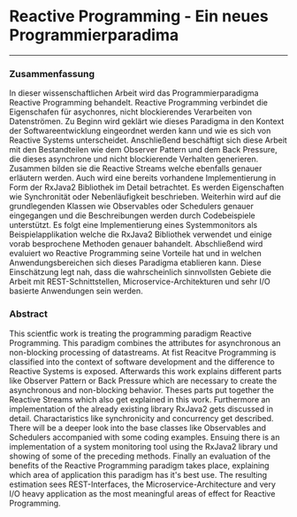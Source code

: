 # Reactive Programming - Ein neues Programmierparadima
---
### Zusammenfassung
In dieser wissenschaftlichen Arbeit wird das Programmierparadigma Reactive Programming behandelt. Reactive Programming verbindet die Eigenschafen für asychonres, nicht blockierendes Verarbeiten von Datenströmen. Zu Beginn wird geklärt wie dieses Paradigma in den Kontext der Softwareentwicklung eingeordnet werden kann und wie es sich von Reactive Systems unterscheidet. Anschließend beschäftigt sich diese Arbeit mit den Bestandteilen wie dem Observer Pattern und dem Back Pressure, die dieses asynchrone und nicht blockierende Verhalten generieren. Zusammen bilden sie die Reactive Streams welche ebenfalls genauer erläutern werden. Auch wird eine bereits vorhandene Implementierung in Form der RxJava2 Bibliothek im Detail betrachtet. Es werden Eigenschaften wie Synchronität oder Nebenläufigkeit beschrieben. Weiterhin wird auf die grundlegenden Klassen wie Observables oder Schedulers genauer eingegangen und die Beschreibungen werden durch Codebeispiele unterstützt. Es folgt eine Implementierung eines Systemmonitors als Beispielapplikation welche die RxJava2 Bibliothek verwendet und einige vorab besprochene Methoden genauer bahandelt. Abschließend wird evaluiert wo Reactive Programming seine Vorteile hat und in welchen Anwendungsbereichen sich dieses Paradigma etablieren kann. Diese Einschätzung legt nah, dass die wahrscheinlich sinnvollsten Gebiete die Arbeit mit REST-Schnittstellen, Microservice-Architekturen und sehr I/O basierte Anwendungen sein werden.
### Abstract
This scientfic work is treating the programming paradigm Reactive Programming. This paradigm combines the attributes for asynchronous an non-blocking processing of datastreams. At fist Reacitve Programming is classified into the context of software development and the difference to Reactive Systems is exposed. Afterwards this work explains different parts like Observer Pattern or Back Pressure which are necessary to create the asynchronous and non-blocking behavior. Theses parts put together the Reactive Streams which also get explained in this work. Furthermore an implementation of the already existing library RxJava2 gets discussed in detail. Charactaristics like synchronicity and concurrency get described. There will be a deeper look into the base classes like Observables and Schedulers accompanied with some coding examples. Ensuing there is an implementation of a system monitoring tool using the RxJava2 library und showing of some of the preceding methods. Finally an evaluation of the benefits of the Reactive Programming paradigm takes place, explaining which area of application this paradigm has it's best use. The resulting estimation sees REST-Interfaces, the Microservice-Architecture and very I/O heavy application as the most meaningful areas of effect for Reactive Programming.
